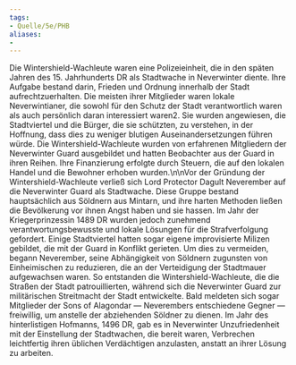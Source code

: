 ```yaml
---
tags:
- Quelle/5e/PHB
aliases:
- 
---
```

Die Wintershield-Wachleute waren eine Polizeieinheit, die in den späten Jahren des 15. Jahrhunderts DR als Stadtwache in Neverwinter diente. Ihre Aufgabe bestand darin, Frieden und Ordnung innerhalb der Stadt aufrechtzuerhalten. Die meisten ihrer Mitglieder waren lokale Neverwintianer, die sowohl für den Schutz der Stadt verantwortlich waren als auch persönlich daran interessiert waren2. Sie wurden angewiesen, die Stadtviertel und die Bürger, die sie schützten, zu verstehen, in der Hoffnung, dass dies zu weniger blutigen Auseinandersetzungen führen würde. Die Wintershield-Wachleute wurden von erfahrenen Mitgliedern der Neverwinter Guard ausgebildet und hatten Beobachter aus der Guard in ihren Reihen. Ihre Finanzierung erfolgte durch Steuern, die auf den lokalen Handel und die Bewohner erhoben wurden.\n\nVor der Gründung der Wintershield-Wachleute verließ sich Lord Protector Dagult Neverember auf die Neverwinter Guard als Stadtwache. Diese Gruppe bestand hauptsächlich aus Söldnern aus Mintarn, und ihre harten Methoden ließen die Bevölkerung vor ihnen Angst haben und sie hassen. Im Jahr der Kriegerprinzessin 1489 DR wurden jedoch zunehmend verantwortungsbewusste und lokale Lösungen für die Strafverfolgung gefordert. Einige Stadtviertel hatten sogar eigene improvisierte Milizen gebildet, die mit der Guard in Konflikt gerieten. Um dies zu vermeiden, begann Neverember, seine Abhängigkeit von Söldnern zugunsten von Einheimischen zu reduzieren, die an der Verteidigung der Stadtmauer aufgewachsen waren. So entstanden die Wintershield-Wachleute, die die Straßen der Stadt patrouillierten, während sich die Neverwinter Guard zur militärischen Streitmacht der Stadt entwickelte. Bald meldeten sich sogar Mitglieder der Sons of Alagondar — Neverembers entschiedene Gegner — freiwillig, um anstelle der abziehenden Söldner zu dienen. Im Jahr des hinterlistigen Hofmanns, 1496 DR, gab es in Neverwinter Unzufriedenheit mit der Einstellung der Stadtwachen, die bereit waren, Verbrechen leichtfertig ihren üblichen Verdächtigen anzulasten, anstatt an ihrer Lösung zu arbeiten.